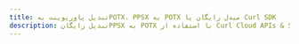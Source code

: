 ---title: تبدیل پاورپوینت بهPOTX، PPSX به POTX مبدل رایگان یا Curl SDKdescription: تبدیل رایگانPPSX به POTX با استفاده از Curl Cloud APIs & SDK. همچنین اسناد Microsoft PowerPoint را در Cloud ایجاد، ویرایش و رندر کنید.---